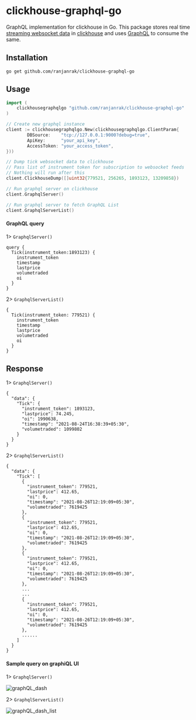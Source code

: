# clickhouse-graphql-go

GraphQL implementation for clickhouse in Go.
This package stores real time [streaming websocket data](https://kite.trade/docs/connect/v3/websocket/) in [clickhouse](https://clickhouse.tech/) and uses [GraphQL](https://graphql.org/) to consume the same.

## Installation

```
go get github.com/ranjanrak/clickhouse-graphql-go
```

## Usage

```go
import (
    clickhousegraphqlgo "github.com/ranjanrak/clickhouse-graphql-go"
)

// Create new graphql instance
client := clickhousegraphqlgo.New(clickhousegraphqlgo.ClientParam{
		DBSource:    "tcp://127.0.0.1:9000?debug=true",
		ApiKey:      "your_api_key",
		AccessToken: "your_access_token",
}))

// Dump tick websocket data to clickhouse
// Pass list of instrument token for subscription to websocket feeds
// Nothing will run after this
client.ClickhouseDump([]uint32{779521, 256265, 1893123, 13209858})

// Run graphql server on clickhouse
client.GraphqlServer()

// Run graphql server to fetch GraphQL List
client.GraphqlServerList()

```

#### GraphQL query

1> `GraphqlServer()`

```
query {
  Tick(instrument_token:1893123) {
    instrument_token
    timestamp
    lastprice
    volumetraded
    oi
  }
}
```

2> `GraphqlServerList()`

```
{
  Tick(instrument_token: 779521) {
    instrument_token
    timestamp
    lastprice
    volumetraded
    oi
  }
}
```

## Response

1> `GraphqlServer()`

```
{
  "data": {
    "Tick": {
      "instrument_token": 1893123,
      "lastprice": 74.245,
      "oi": 1990638,
      "timestamp": "2021-08-24T16:38:39+05:30",
      "volumetraded": 1099802
    }
  }
}
```

2> `GraphqlServerList()`

```
{
  "data": {
    "Tick": [
      {
        "instrument_token": 779521,
        "lastprice": 412.65,
        "oi": 0,
        "timestamp": "2021-08-26T12:19:09+05:30",
        "volumetraded": 7619425
      },
      {
        "instrument_token": 779521,
        "lastprice": 412.65,
        "oi": 0,
        "timestamp": "2021-08-26T12:19:09+05:30",
        "volumetraded": 7619425
      },
      {
        "instrument_token": 779521,
        "lastprice": 412.65,
        "oi": 0,
        "timestamp": "2021-08-26T12:19:09+05:30",
        "volumetraded": 7619425
      },
      ...
      ...
      {
        "instrument_token": 779521,
        "lastprice": 412.65,
        "oi": 0,
        "timestamp": "2021-08-26T12:19:09+05:30",
        "volumetraded": 7619425
      },
      ......
    ]
  }
}
```

#### Sample query on graphiQL UI

1> `GraphqlServer()`

![graphQL_dash](https://user-images.githubusercontent.com/29432131/130611805-cb60ba36-4e3e-4a24-8b56-722f0b8ef238.png)

2> `GraphqlServerList()`

![graphQL_dash_list](https://user-images.githubusercontent.com/29432131/137927877-ccac9786-9695-447a-92fe-8c4744ea240c.png)
